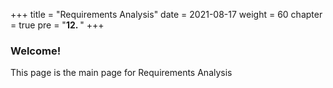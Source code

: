 +++
title = "Requirements Analysis"
date = 2021-08-17
weight = 60
chapter = true
pre = "<b>12.  </b>"
+++
### Welcome!
This page is the main page for Requirements Analysis
